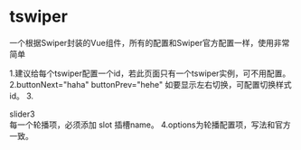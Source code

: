 # tswiper
一个根据Swiper封装的Vue组件，所有的配置和Swiper官方配置一样，使用非常简单

1.建议给每个tswiper配置一个id，若此页面只有一个tswiper实例，可不用配置。
2.buttonNext="haha" buttonPrev="hehe" 如要显示左右切换，可配置切换样式id。
3.<div class="swiper-slide" slot="swiper-con">slider3</div> 每一个轮播项，必须添加 slot 插槽name。
4.options为轮播配置项，写法和官方一致。
